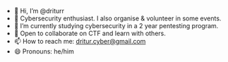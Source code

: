 - 👋 Hi, I’m @driturr
- 👀 Cybersecurity enthusiast. I also organise & volunteer in some events.
- 🌱 I’m currently studying cybersecurity in a 2 year pentesting program.
- 💞️ Open to collaborate on CTF and learn with others.
- 📫 How to reach me: dritur.cyber@gmail.com
- 😄 Pronouns: he/him

<!---
driturr/driturr is a ✨ special ✨ repository because its `README.md` (this file) appears on your GitHub profile.
You can click the Preview link to take a look at your changes.
--->
